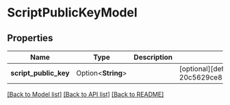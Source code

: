 # ScriptPublicKeyModel

## Properties

| Name                  | Type               | Description | Notes                                                                                       |
| --------------------- | ------------------ | ----------- | ------------------------------------------------------------------------------------------- |
| **script_public_key** | Option<**String**> |             | [optional][default to 20c5629ce85f6618cd3ed1ac1c99dc6d3064ed244013555c51385d9efab0d0072fac] |

[[Back to Model list]](../README.md#documentation-for-models) [[Back to API list]](../README.md#documentation-for-api-endpoints) [[Back to README]](../README.md)
